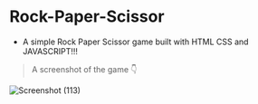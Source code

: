 # Rock-Paper-Scissor
- A simple Rock Paper Scissor game built with HTML CSS and JAVASCRIPT!!!

> A screenshot of the game 👇

![Screenshot (113)](https://user-images.githubusercontent.com/92919619/224970799-073296e6-8e1b-4322-ac9c-6a482396cbcf.png)
